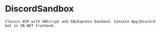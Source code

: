 # DiscordSandbox

```
Classic ASP with VBScript and SQLExpress backend. Console App/Discord bot in VB.NET frontend.
```
